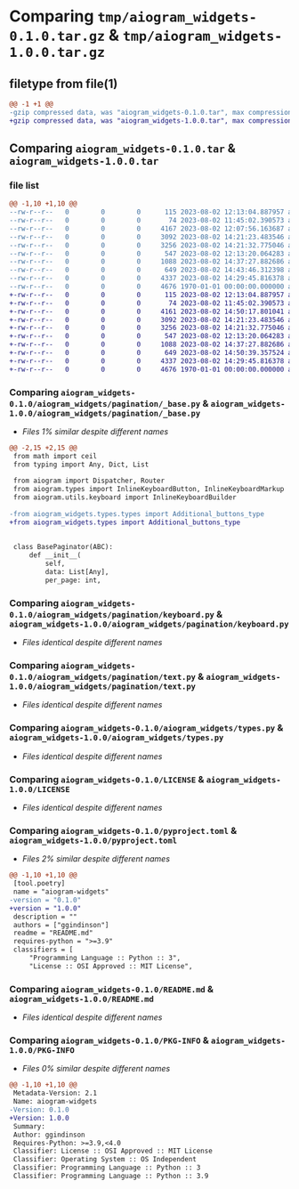 # Comparing `tmp/aiogram_widgets-0.1.0.tar.gz` & `tmp/aiogram_widgets-1.0.0.tar.gz`

## filetype from file(1)

```diff
@@ -1 +1 @@
-gzip compressed data, was "aiogram_widgets-0.1.0.tar", max compression
+gzip compressed data, was "aiogram_widgets-1.0.0.tar", max compression
```

## Comparing `aiogram_widgets-0.1.0.tar` & `aiogram_widgets-1.0.0.tar`

### file list

```diff
@@ -1,10 +1,10 @@
--rw-r--r--   0        0        0      115 2023-08-02 12:13:04.887957 aiogram_widgets-0.1.0/aiogram_widgets/enums.py
--rw-r--r--   0        0        0       74 2023-08-02 11:45:02.390573 aiogram_widgets-0.1.0/aiogram_widgets/pagination/__init__.py
--rw-r--r--   0        0        0     4167 2023-08-02 12:07:56.163687 aiogram_widgets-0.1.0/aiogram_widgets/pagination/_base.py
--rw-r--r--   0        0        0     3092 2023-08-02 14:21:23.483546 aiogram_widgets-0.1.0/aiogram_widgets/pagination/keyboard.py
--rw-r--r--   0        0        0     3256 2023-08-02 14:21:32.775046 aiogram_widgets-0.1.0/aiogram_widgets/pagination/text.py
--rw-r--r--   0        0        0      547 2023-08-02 12:13:20.064283 aiogram_widgets-0.1.0/aiogram_widgets/types.py
--rw-r--r--   0        0        0     1088 2023-08-02 14:37:27.882686 aiogram_widgets-0.1.0/LICENSE
--rw-r--r--   0        0        0      649 2023-08-02 14:43:46.312398 aiogram_widgets-0.1.0/pyproject.toml
--rw-r--r--   0        0        0     4337 2023-08-02 14:29:45.816378 aiogram_widgets-0.1.0/README.md
--rw-r--r--   0        0        0     4676 1970-01-01 00:00:00.000000 aiogram_widgets-0.1.0/PKG-INFO
+-rw-r--r--   0        0        0      115 2023-08-02 12:13:04.887957 aiogram_widgets-1.0.0/aiogram_widgets/enums.py
+-rw-r--r--   0        0        0       74 2023-08-02 11:45:02.390573 aiogram_widgets-1.0.0/aiogram_widgets/pagination/__init__.py
+-rw-r--r--   0        0        0     4161 2023-08-02 14:50:17.801041 aiogram_widgets-1.0.0/aiogram_widgets/pagination/_base.py
+-rw-r--r--   0        0        0     3092 2023-08-02 14:21:23.483546 aiogram_widgets-1.0.0/aiogram_widgets/pagination/keyboard.py
+-rw-r--r--   0        0        0     3256 2023-08-02 14:21:32.775046 aiogram_widgets-1.0.0/aiogram_widgets/pagination/text.py
+-rw-r--r--   0        0        0      547 2023-08-02 12:13:20.064283 aiogram_widgets-1.0.0/aiogram_widgets/types.py
+-rw-r--r--   0        0        0     1088 2023-08-02 14:37:27.882686 aiogram_widgets-1.0.0/LICENSE
+-rw-r--r--   0        0        0      649 2023-08-02 14:50:39.357524 aiogram_widgets-1.0.0/pyproject.toml
+-rw-r--r--   0        0        0     4337 2023-08-02 14:29:45.816378 aiogram_widgets-1.0.0/README.md
+-rw-r--r--   0        0        0     4676 1970-01-01 00:00:00.000000 aiogram_widgets-1.0.0/PKG-INFO
```

### Comparing `aiogram_widgets-0.1.0/aiogram_widgets/pagination/_base.py` & `aiogram_widgets-1.0.0/aiogram_widgets/pagination/_base.py`

 * *Files 1% similar despite different names*

```diff
@@ -2,15 +2,15 @@
 from math import ceil
 from typing import Any, Dict, List
 
 from aiogram import Dispatcher, Router
 from aiogram.types import InlineKeyboardButton, InlineKeyboardMarkup
 from aiogram.utils.keyboard import InlineKeyboardBuilder
 
-from aiogram_widgets.types.types import Additional_buttons_type
+from aiogram_widgets.types import Additional_buttons_type
 
 
 class BasePaginator(ABC):
     def __init__(
         self,
         data: List[Any],
         per_page: int,
```

### Comparing `aiogram_widgets-0.1.0/aiogram_widgets/pagination/keyboard.py` & `aiogram_widgets-1.0.0/aiogram_widgets/pagination/keyboard.py`

 * *Files identical despite different names*

### Comparing `aiogram_widgets-0.1.0/aiogram_widgets/pagination/text.py` & `aiogram_widgets-1.0.0/aiogram_widgets/pagination/text.py`

 * *Files identical despite different names*

### Comparing `aiogram_widgets-0.1.0/aiogram_widgets/types.py` & `aiogram_widgets-1.0.0/aiogram_widgets/types.py`

 * *Files identical despite different names*

### Comparing `aiogram_widgets-0.1.0/LICENSE` & `aiogram_widgets-1.0.0/LICENSE`

 * *Files identical despite different names*

### Comparing `aiogram_widgets-0.1.0/pyproject.toml` & `aiogram_widgets-1.0.0/pyproject.toml`

 * *Files 2% similar despite different names*

```diff
@@ -1,10 +1,10 @@
 [tool.poetry]
 name = "aiogram-widgets"
-version = "0.1.0"
+version = "1.0.0"
 description = ""
 authors = ["ggindinson"]
 readme = "README.md"
 requires-python = ">=3.9"
 classifiers = [
     "Programming Language :: Python :: 3",
     "License :: OSI Approved :: MIT License",
```

### Comparing `aiogram_widgets-0.1.0/README.md` & `aiogram_widgets-1.0.0/README.md`

 * *Files identical despite different names*

### Comparing `aiogram_widgets-0.1.0/PKG-INFO` & `aiogram_widgets-1.0.0/PKG-INFO`

 * *Files 0% similar despite different names*

```diff
@@ -1,10 +1,10 @@
 Metadata-Version: 2.1
 Name: aiogram-widgets
-Version: 0.1.0
+Version: 1.0.0
 Summary: 
 Author: ggindinson
 Requires-Python: >=3.9,<4.0
 Classifier: License :: OSI Approved :: MIT License
 Classifier: Operating System :: OS Independent
 Classifier: Programming Language :: Python :: 3
 Classifier: Programming Language :: Python :: 3.9
```

